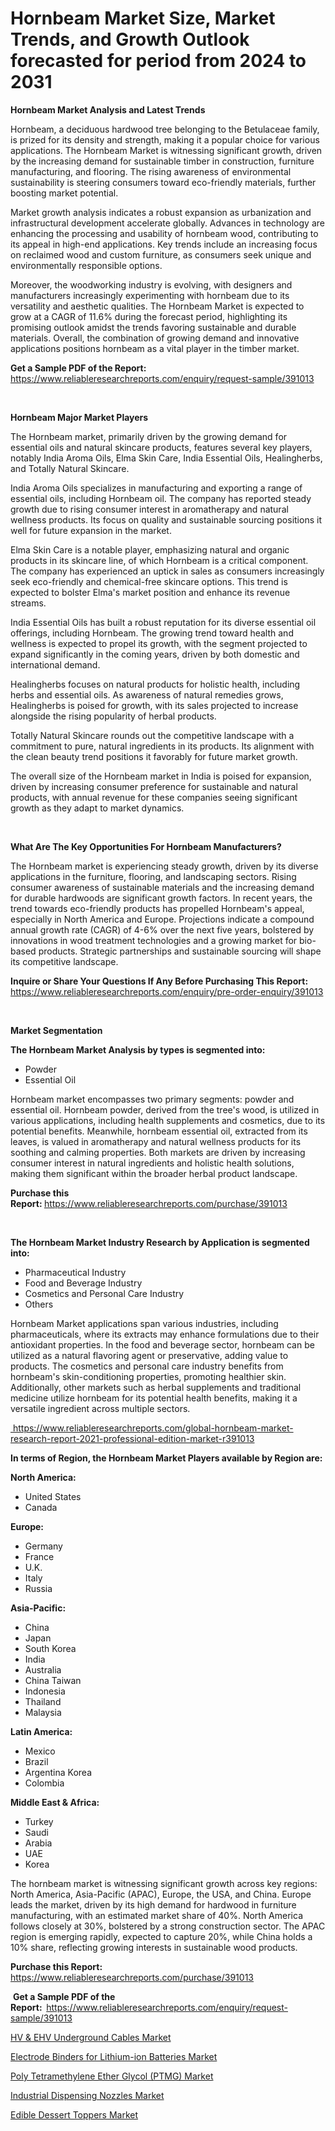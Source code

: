 <p><h1>Hornbeam Market Size, Market Trends, and Growth Outlook forecasted for period from 2024 to 2031</h1></p><p><strong>Hornbeam Market Analysis and Latest Trends</strong></p>
<p><p>Hornbeam, a deciduous hardwood tree belonging to the Betulaceae family, is prized for its density and strength, making it a popular choice for various applications. The Hornbeam Market is witnessing significant growth, driven by the increasing demand for sustainable timber in construction, furniture manufacturing, and flooring. The rising awareness of environmental sustainability is steering consumers toward eco-friendly materials, further boosting market potential.</p><p>Market growth analysis indicates a robust expansion as urbanization and infrastructural development accelerate globally. Advances in technology are enhancing the processing and usability of hornbeam wood, contributing to its appeal in high-end applications. Key trends include an increasing focus on reclaimed wood and custom furniture, as consumers seek unique and environmentally responsible options.</p><p>Moreover, the woodworking industry is evolving, with designers and manufacturers increasingly experimenting with hornbeam due to its versatility and aesthetic qualities. The Hornbeam Market is expected to grow at a CAGR of 11.6% during the forecast period, highlighting its promising outlook amidst the trends favoring sustainable and durable materials. Overall, the combination of growing demand and innovative applications positions hornbeam as a vital player in the timber market.</p></p>
<p><strong>Get a Sample PDF of the Report:&nbsp;</strong> <a href="https://www.reliableresearchreports.com/enquiry/request-sample/391013?utm_campaign=1635&utm_medium=2&utm_source=Github&utm_content=ia&utm_term=26102024&utm_id=hornbeam">https://www.reliableresearchreports.com/enquiry/request-sample/391013</a></p>
<p>&nbsp;</p>
<p><strong>Hornbeam Major Market Players</strong></p>
<p><p>The Hornbeam market, primarily driven by the growing demand for essential oils and natural skincare products, features several key players, notably India Aroma Oils, Elma Skin Care, India Essential Oils, Healingherbs, and Totally Natural Skincare. </p><p>India Aroma Oils specializes in manufacturing and exporting a range of essential oils, including Hornbeam oil. The company has reported steady growth due to rising consumer interest in aromatherapy and natural wellness products. Its focus on quality and sustainable sourcing positions it well for future expansion in the market.</p><p>Elma Skin Care is a notable player, emphasizing natural and organic products in its skincare line, of which Hornbeam is a critical component. The company has experienced an uptick in sales as consumers increasingly seek eco-friendly and chemical-free skincare options. This trend is expected to bolster Elma's market position and enhance its revenue streams.</p><p>India Essential Oils has built a robust reputation for its diverse essential oil offerings, including Hornbeam. The growing trend toward health and wellness is expected to propel its growth, with the segment projected to expand significantly in the coming years, driven by both domestic and international demand.</p><p>Healingherbs focuses on natural products for holistic health, including herbs and essential oils. As awareness of natural remedies grows, Healingherbs is poised for growth, with its sales projected to increase alongside the rising popularity of herbal products.</p><p>Totally Natural Skincare rounds out the competitive landscape with a commitment to pure, natural ingredients in its products. Its alignment with the clean beauty trend positions it favorably for future market growth.</p><p>The overall size of the Hornbeam market in India is poised for expansion, driven by increasing consumer preference for sustainable and natural products, with annual revenue for these companies seeing significant growth as they adapt to market dynamics.</p></p>
<p>&nbsp;</p>
<p><strong>What Are The Key Opportunities For Hornbeam Manufacturers?</strong></p>
<p><p>The Hornbeam market is experiencing steady growth, driven by its diverse applications in the furniture, flooring, and landscaping sectors. Rising consumer awareness of sustainable materials and the increasing demand for durable hardwoods are significant growth factors. In recent years, the trend towards eco-friendly products has propelled Hornbeam's appeal, especially in North America and Europe. Projections indicate a compound annual growth rate (CAGR) of 4-6% over the next five years, bolstered by innovations in wood treatment technologies and a growing market for bio-based products. Strategic partnerships and sustainable sourcing will shape its competitive landscape.</p></p>
<p><strong>Inquire or Share Your Questions If Any Before Purchasing This Report:</strong> <a href="https://www.reliableresearchreports.com/enquiry/pre-order-enquiry/391013?utm_campaign=1635&utm_medium=2&utm_source=Github&utm_content=ia&utm_term=26102024&utm_id=hornbeam">https://www.reliableresearchreports.com/enquiry/pre-order-enquiry/391013</a></p>
<p>&nbsp;</p>
<p><strong>Market Segmentation</strong></p>
<p><strong>The Hornbeam Market Analysis by types is segmented into:</strong></p>
<p><ul><li>Powder</li><li>Essential Oil</li></ul></p>
<p><p>Hornbeam market encompasses two primary segments: powder and essential oil. Hornbeam powder, derived from the tree's wood, is utilized in various applications, including health supplements and cosmetics, due to its potential benefits. Meanwhile, hornbeam essential oil, extracted from its leaves, is valued in aromatherapy and natural wellness products for its soothing and calming properties. Both markets are driven by increasing consumer interest in natural ingredients and holistic health solutions, making them significant within the broader herbal product landscape.</p></p>
<p><strong>Purchase this Report:&nbsp;</strong><a href="https://www.reliableresearchreports.com/purchase/391013?utm_campaign=1635&utm_medium=2&utm_source=Github&utm_content=ia&utm_term=26102024&utm_id=hornbeam">https://www.reliableresearchreports.com/purchase/391013</a></p>
<p>&nbsp;</p>
<p><strong>The Hornbeam Market Industry Research by Application is segmented into:</strong></p>
<p><ul><li>Pharmaceutical Industry</li><li>Food and Beverage Industry</li><li>Cosmetics and Personal Care Industry</li><li>Others</li></ul></p>
<p><p>Hornbeam Market applications span various industries, including pharmaceuticals, where its extracts may enhance formulations due to their antioxidant properties. In the food and beverage sector, hornbeam can be utilized as a natural flavoring agent or preservative, adding value to products. The cosmetics and personal care industry benefits from hornbeam's skin-conditioning properties, promoting healthier skin. Additionally, other markets such as herbal supplements and traditional medicine utilize hornbeam for its potential health benefits, making it a versatile ingredient across multiple sectors.</p></p>
<p><a href="https://www.reliableresearchreports.com/global-hornbeam-market-research-report-2021-professional-edition-market-r391013?utm_campaign=1635&utm_medium=2&utm_source=Github&utm_content=ia&utm_term=26102024&utm_id=hornbeam">&nbsp;https://www.reliableresearchreports.com/global-hornbeam-market-research-report-2021-professional-edition-market-r391013</a></p>
<p><strong>In terms of Region, the Hornbeam Market Players available by Region are:</strong></p>
<p>
    <p> <strong> North America: </strong>
        <ul>
            <li>United States</li>
            <li>Canada</li>
        </ul>
        </p> 
    <p> <strong> Europe: </strong>
        <ul>
            <li>Germany</li>
            <li>France</li>
            <li>U.K.</li>
            <li>Italy</li>
            <li>Russia</li>
        </ul>
        </p> 
    <p> <strong> Asia-Pacific: </strong>
        <ul>
            <li>China</li>
            <li>Japan</li>
            <li>South Korea</li>
            <li>India</li>
            <li>Australia</li>
            <li>China Taiwan</li>
            <li>Indonesia</li>
            <li>Thailand</li>
            <li>Malaysia</li>
        </ul>
        </p> 
    <p> <strong> Latin America: </strong>
        <ul>
            <li>Mexico</li>
            <li>Brazil</li>
            <li>Argentina Korea</li>
            <li>Colombia</li>
        </ul>
        </p> 
    <p> <strong> Middle East & Africa: </strong>
        <ul>
            <li>Turkey</li>
            <li>Saudi</li>
            <li>Arabia</li>
            <li>UAE</li>
            <li>Korea</li>
        </ul>
    </p>
    </p>
<p><p>The hornbeam market is witnessing significant growth across key regions: North America, Asia-Pacific (APAC), Europe, the USA, and China. Europe leads the market, driven by its high demand for hardwood in furniture manufacturing, with an estimated market share of 40%. North America follows closely at 30%, bolstered by a strong construction sector. The APAC region is emerging rapidly, expected to capture 20%, while China holds a 10% share, reflecting growing interests in sustainable wood products.</p></p>
<p><strong>Purchase this Report: </strong><a href="https://www.reliableresearchreports.com/purchase/391013?utm_campaign=1635&utm_medium=2&utm_source=Github&utm_content=ia&utm_term=26102024&utm_id=hornbeam">https://www.reliableresearchreports.com/purchase/391013</a></p>
<p>&nbsp;<strong>Get a Sample PDF of the Report:&nbsp;&nbsp;</strong><a href="https://www.reliableresearchreports.com/enquiry/request-sample/391013?utm_campaign=1635&utm_medium=2&utm_source=Github&utm_content=ia&utm_term=26102024&utm_id=hornbeam">https://www.reliableresearchreports.com/enquiry/request-sample/391013</a></p>
<p><strong></strong></p>
<p><p><a href="https://www.linkedin.com/pulse/investing-hv-ehv-underground-cables-market-trends-leading-hayfe?utm_campaign=1635&utm_medium=2&utm_source=Github&utm_content=ia&utm_term=26102024&utm_id=hornbeam">HV & EHV Underground Cables Market</a></p><p><a href="https://github.com/Rekhakhatun65/Market-Research-Report-List-1/blob/main/electrode-binders-for-lithium-ion-batteries-market.md?utm_campaign=1635&utm_medium=2&utm_source=Github&utm_content=ia&utm_term=26102024&utm_id=hornbeam">Electrode Binders for Lithium-ion Batteries Market</a></p><p><a href="https://www.linkedin.com/pulse/charting-future-comprehensive-analysis-global-poly-tetramethylene-c4czc?utm_campaign=1635&utm_medium=2&utm_source=Github&utm_content=ia&utm_term=26102024&utm_id=hornbeam">Poly Tetramethylene Ether Glycol (PTMG) Market</a></p><p><a href="https://www.linkedin.com/pulse/industrial-dispensing-nozzles-market-maturity-analysis-regional-ikhgf?utm_campaign=1635&utm_medium=2&utm_source=Github&utm_content=ia&utm_term=26102024&utm_id=hornbeam">Industrial Dispensing Nozzles Market</a></p><p><a href="https://www.linkedin.com/pulse/edible-dessert-toppers-market-research-report-exploring-size-er4me?utm_campaign=1635&utm_medium=2&utm_source=Github&utm_content=ia&utm_term=26102024&utm_id=hornbeam">Edible Dessert Toppers Market</a></p></p>